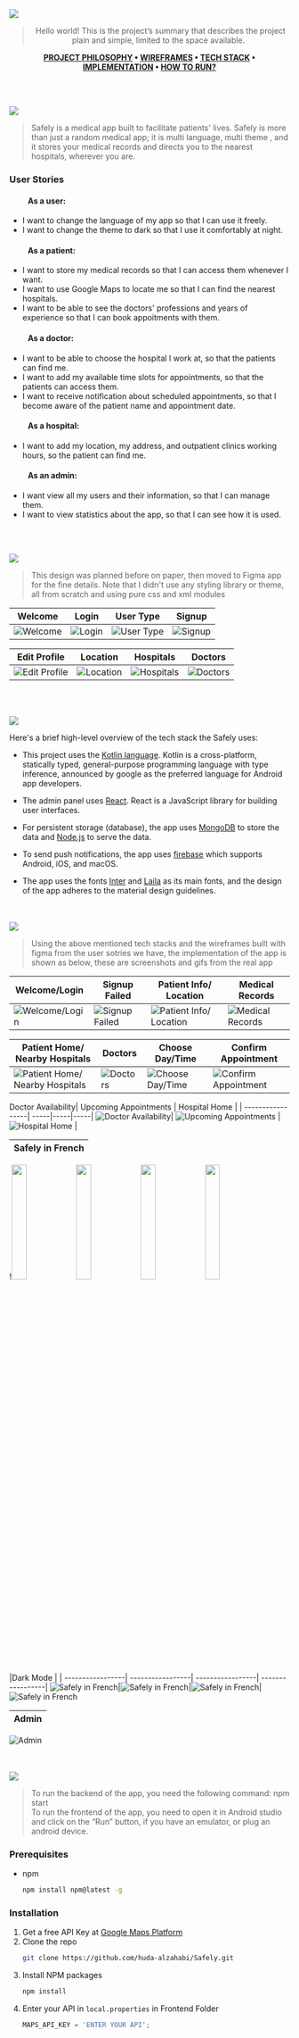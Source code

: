 <img src="./readme/title1.svg"/>

<div align="center">

> Hello world! This is the project’s summary that describes the project plain and simple, limited to the space available.  

**[PROJECT PHILOSOPHY](https://github.com/huda-alzahabi/Safely#project-philosophy) • [WIREFRAMES](https://github.com/huda-alzahabi/Safely#wireframes) • [TECH STACK](https://github.com/huda-alzahabi/Safely#tech-stack) • [IMPLEMENTATION](https://github.com/huda-alzahabi/Safely#implementation) • [HOW TO RUN?](https://github.com/huda-alzahabi/Safely#how-to-run)**

</div>

<br><br>


<img id="project-philosophy" src="./readme/title2.svg"/>

> Safely is a medical app built to facilitate patients' lives. Safely is more than just a random medical app; it is multi language, multi theme , and it stores your medical records and directs you to the nearest hospitals, wherever you are.

### User Stories

#### &nbsp; &nbsp; &nbsp; &nbsp; &nbsp;  As a user: 

- I want to change the language of my app so that I can use it freely.
- I want to change the theme to dark so that I use it comfortably at night.


#### &nbsp; &nbsp; &nbsp; &nbsp; &nbsp;  As a patient: 

- I want to store my medical records so that I can access them whenever I want.
- I want to use Google Maps to locate me so that I can find the nearest hospitals.
- I want to be able to see the doctors' professions and years of experience so that I can book appoitments with them.

#### &nbsp; &nbsp; &nbsp; &nbsp; &nbsp;  As a doctor: 

- I want to be able to choose the hospital I work at, so that the patients can find me.
- I want to add my available time slots for appointments, so that the patients can access them.
- I want to receive notification about scheduled appointments, so that I become aware of the patient name and appointment date.

#### &nbsp; &nbsp; &nbsp; &nbsp; &nbsp;  As a hospital: 

- I want to add my location, my address, and outpatient clinics working hours, so the patient can find me.

#### &nbsp; &nbsp; &nbsp; &nbsp; &nbsp;  As an admin: 

- I want view all my users and their information, so that I can manage them.
- I want to view statistics about the app, so that I can see how it is used.


<br><br>

<img id="wireframes" src="./readme/title3.svg"/>

> This design was planned before on paper, then moved to Figma app for the fine details.
Note that I didn't use any styling library or theme, all from scratch and using pure css and xml modules

| Welcome |  Login   | User Type  | Signup  |
| ------- |  ------- | -------    |-------  |
| ![Welcome](readme/figma_welcome.png)| ![Login](readme/figma_login.png) | ![User Type](readme/figma_usertype.png) | ![Signup](readme/figma_signup.png) |

|Edit Profile | Location |  Hospitals   | Doctors  | 
| --------- | ------- |  ------- | -------    |
| ![Edit Profile](readme/edit_profile.png)| ![Location](readme/figma_location.png)| ![Hospitals](readme/figma_hospitals.png) | ![Doctors](readme/figma_doctors.png) | 


<br><br>

<img id="tech-stack" src="./readme/title4.svg"/>

Here's a brief high-level overview of the tech stack the Safely uses:

- This project uses the [Kotlin language](https://kotlinlang.org/docs/home.html). Kotlin is a cross-platform, statically typed, general-purpose programming language with type inference, announced by google as the preferred language for Android app developers.

- The admin panel uses [React](https://reactjs.org/). React is a JavaScript library for building user interfaces.

- For persistent storage (database), the app uses [MongoDB](https://www.mongodb.com/atlas/database) to store the data and [Node.js](https://nodejs.org/en/) to serve the data.

- To send push notifications, the app uses [firebase](https://firebase.google.com/docs) which supports Android, iOS, and macOS.

- The app uses the fonts [Inter](https://fonts.google.com/specimen/Inter) and [Laila](https://fonts.google.com/?query=Laila) as its main fonts, and the design of the app adheres to the material design guidelines.


<br><br>
<img id="implementation" src="./readme/title5.svg"/>

> Using the above mentioned tech stacks and the wireframes built with figma from the user sotries we have, the implementation of the app is shown as below, these are screenshots and gifs from the real app

| Welcome/Login  | Signup Failed  | Patient Info/ Location| Medical Records
| -----------------| -----|-----|-----|
| ![Welcome/Login](readme/login_signup.gif) | ![Signup Failed](readme/email_in_use.gif) | ![Patient Info/ Location](readme/patient_info.gif) | ![Medical Records](readme/medical_records.gif) |

Patient Home/ Nearby Hospitals| Doctors  | Choose Day/Time   | Confirm Appointment|
| -----------------| -----|-----|-----|
![Patient Home/ Nearby Hospitals](readme/patient.gif)| ![Doctors](readme/doctor.gif) | ![Choose Day/Time](readme/date_time.gif) | ![Confirm Appointment](readme/confirm_appointment.gif) |

Doctor Availability| Upcoming Appointments  | Hospital Home  | 
| -----------------| -----|-----|-----|
![Doctor Availability](readme/availability.gif)| ![Upcoming Appointments](readme/appointments.gif) | ![Hospital Home](readme/hospital.jpg) | 

|Safely in French |
| -----------------|
!<img src="readme/fr1.jpg" width="23%" padding="2px"><img src="readme/fr2.jpg" width="23%"  padding="2px"><img src="readme/fr3.jpg" width="23%"  padding="2px"><img src="readme/fr4.jpg" width="23%">

|Dark Mode |
| -----------------| -----------------| -----------------| -----------------|
![Safely in French](readme/fr1.jpg)|![Safely in French](readme/fr2.jpg)|![Safely in French](readme/fr3.jpg)|![Safely in French](readme/fr4.jpg)

Admin|
| -----------------|
![Admin](readme/admin.gif)

<br><br>
<img id="how-to-run" src="./readme/title6.svg"/>


> To run the backend of the app, you need the following command:
      npm start    
> To run the frontend of the app, you need to open it in Android studio and click on the “Run” button, if you have an emulator, or plug an android device.

### Prerequisites

* npm
  ```sh
  npm install npm@latest -g
  ```

### Installation

1. Get a free API Key at [Google Maps Platform](https://developers.google.com/maps)
2. Clone the repo
   ```sh
   git clone https://github.com/huda-alzahabi/Safely.git
   ```
3. Install NPM packages
   ```sh
   npm install
   ```
4. Enter your API in `local.properties` in Frontend Folder 
   ```js
   MAPS_API_KEY = 'ENTER YOUR API';
   ```


